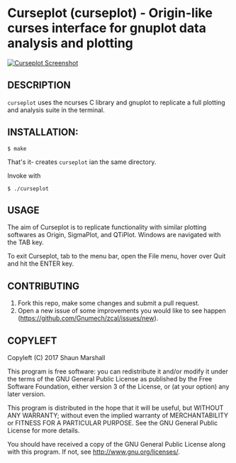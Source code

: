 Curseplot (curseplot) - Origin-like curses interface for gnuplot data analysis and plotting
===========================================================================================

[![Curseplot Screenshot](https://www.github.com/gnumech/curseplot)](https://www.github.com/gnumech/curseplot/screenshot_curseplot.png)

DESCRIPTION
-----------

`curseplot` uses the ncurses C library and gnuplot to replicate a full plotting and analysis suite in the terminal.


INSTALLATION:
-------------

    $ make

That's it- creates `curseplot` ian the same directory.

Invoke with

    $ ./curseplot


USAGE
-----

The aim of Curseplot is to replicate functionality with similar plotting softwares as Origin, SigmaPlot, and QTiPlot. Windows are navigated with the TAB key. 

To exit Curseplot, tab to the menu bar, open the File menu, hover over Quit and hit the ENTER key.


CONTRIBUTING
------------

1. Fork this repo, make some changes and submit a pull request.
2. Open a new issue of some improvements you would like to see happen (<https://github.com/Gnumech/zcal/issues/new>).


COPYLEFT
--------

Copyleft (C) 2017 Shaun Marshall

This program is free software: you can redistribute it and/or modify
it under the terms of the GNU General Public License as published by
the Free Software Foundation, either version 3 of the License, or
(at your option) any later version.

This program is distributed in the hope that it will be useful,
but WITHOUT ANY WARRANTY; without even the implied warranty of
MERCHANTABILITY or FITNESS FOR A PARTICULAR PURPOSE.  See the
GNU General Public License for more details.

You should have received a copy of the GNU General Public License
along with this program.  If not, see <http://www.gnu.org/licenses/>.
